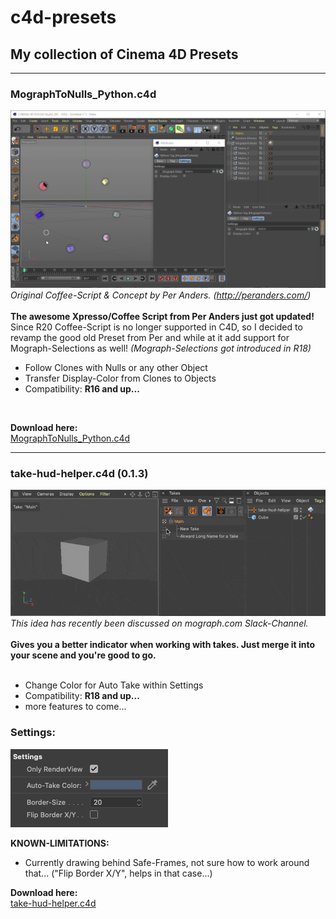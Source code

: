 # c4d-presets
## My collection of Cinema 4D Presets

- - -

### MographToNulls_Python.c4d

![<MographToNulls_Python.gif>](https://github.com/lasselauch/c4d-presets/blob/master/img/MographToNulls_Python.gif)</br>
_Original Coffee-Script & Concept by Per Anders. (http://peranders.com/)_</br></br>
<b>The awesome Xpresso/Coffee Script from Per Anders just got updated!</b></br>
Since R20 Coffee-Script is no longer supported in C4D, so I decided to revamp the good old Preset from Per and while at it add support for Mograph-Selections as well! _(Mograph-Selections got introduced in R18)_</br>

+ Follow Clones with Nulls or any other Object
+ Transfer Display-Color from Clones to Objects
+ Compatibility: <b>R16 and up...</b>
</br>

**Download here:**</br>
[MographToNulls_Python.c4d](https://github.com/lasselauch/c4d-presets/blob/master/MographToNulls_Python.c4d)


---

### take-hud-helper.c4d (0.1.3)

![<take-hud-helper.gif>](https://github.com/lasselauch/c4d-presets/blob/master/img/take-hud-helper.gif)</br>
_This idea has recently been discussed on mograph.com Slack-Channel._</br></br>
<b>Gives you a better indicator when working with takes. Just merge it into your scene and you're good to go.</b></br>
</br>

+ Change Color for Auto Take within Settings
+ Compatibility: <b>R18 and up...</b>
+ more features to come...

### Settings:
![<take-hud-settings.png>](https://github.com/lasselauch/c4d-presets/blob/master/img/take-hud-settings.png)</br>

**KNOWN-LIMITATIONS:**
+ Currently drawing behind Safe-Frames, not sure how to work around that... ("Flip Border X/Y", helps in that case...)

**Download here:**</br>
[take-hud-helper.c4d](https://github.com/lasselauch/c4d-presets/blob/master/take-hud-helper.c4d)
